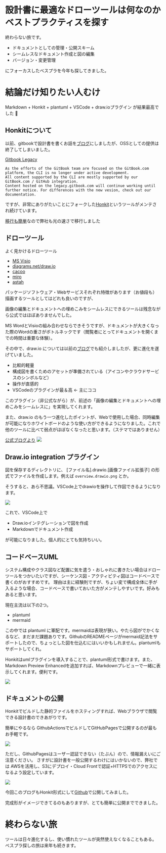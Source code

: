 

# 設計書に最適なドローツールは何なのかベストプラクティスを探す

終わらない旅です。

- ドキュメントとしての管理・公開スキーム
- シームレスなドキュメント作成と図の編集
- バージョン・変更管理

にフォーカスしたベスプラを今年も探してきました。

# 結論だけ知りたい人むけ

Markdown + Honkit + plantuml + VSCode + draw.ioプラグイン が結果最高でした 🎉

## Honkitについて

以前、gitbookで設計書を書くお話を[ブログ](https://akerun.hateblo.jp/entry/2017/12/26/110102)にしましたが、OSSとしての提供は終了してしまいました。

[Gitbook Legacy](https://github.com/GitbookIO/gitbook)


```
As the efforts of the GitBook team are focused on the GitBook.com platform, the CLI is no longer under active development.
All content supported by the CLI are mostly supported by our GitBook.com / GitHub integration.
Content hosted on the legacy.gitbook.com will continue working until further notice. For differences with the new vesion, check out our documentation.
```

ですが、非常にありがたいことにフォークした[Honkit](https://github.com/honkit/honkit)というツールがメンテされ続けています。

[移行も簡単](https://efcl.info/2020/06/19/githon/#:~:text=GitBook%E3%81%8B%E3%82%89HonKit%E3%81%B8%E3%81%AE,%E3%81%AA%E3%81%A9%E3%81%A7%E3%82%A4%E3%83%B3%E3%82%B9%E3%83%88%E3%83%BC%E3%83%AB%E3%81%97%E3%81%BE%E3%81%99%E3%80%82)なので弊社も光の速さで移行しました


## ドローツール

よく見かけるドローツール

- [MS Visio](https://www.microsoft.com/ja-jp/microsoft-365/visio/flowchart-software)
- [diagrams.net/draw.io](https://www.diagrams.net/)
- [cacoo](https://cacoo.com/ja/home)
- [miro](https://miro.com/ja/)
- [astah](https://astah.change-vision.com/ja/product/astah-uml.html)

パッケージソフトウェア・Webサービスそれぞれ特徴があります（お値段も）
描画するツールとしてはどれも良いのですが、

画像の編集とドキュメントへの埋めこみをシームレスにできるツールは残念ながら公式ではほぼありませんでした。

MS WordとVisioの組み合わせならできそうですが、ドキュメントが大きくなった際のWordの重さがボトルネックです（閲覧者にとってドキュメントを開くまでの時間は重要な体験）。

その中で、draw.io については以前の[ブログ](https://akerun.hateblo.jp/entry/2018/06/28/144947)でも紹介しましたが、更に進化を遂げていました。

- 比較的軽量
- 構成図を書くためのアセットが準備されている（アイコンやクラウドサービスのシンボルなど）
- 操作が直感的
- VSCodeのプラグインが最＆高 ← 主にココ

このプラグイン（非公式ながら）が、前述の「画像の編集とドキュメントへの埋めこみをシームレスに」を実現してくれます。

また、draw.io のもう一つ進化したポイントが、Webで使用した場合、同時編集が可能になりホワイトボードのような使い方ができるようになりました。これで他のツールに比べて弱点がほぼなくなったと思います。（ステマではありません）

[公式ブログより](https://www.diagrams.net/blog/gliffy-vs-drawio)
![](https://www.diagrams.net/assets/img/blog/remote-cursors.gif)


## Draw.io integration プラグイン

図を保存するディレクトリに、 [ファイル名].drawio.[画像ファイル拡張子] の形式でファイルを作成します。例えば `overview.drawio.png` とか。

そうすると、あら不思議。VSCode上でdrawioを操作して作図できるようになります。

![](vscode.png)

これで、VSCode上で

- Draw.ioインテグレーションで図を作成
- Markdownでドキュメント作成

が可能になりました。個人的にとても気持ちいい。

## コードベースUML

システム構成やクラス図など配置に気を遣う・おしゃれに書きたい場合はドローツールをつかいたいですが、シーケンス図・アクティビティ図はコードベースで書くのがおすすめです。
理由は主に経験則ですが、ちょい変で構成全体に手が入るような場合、コードベースで書いておいた方がメンテしやすいです。好みもあると思います。

現在主流は以下の2つ。

- plantuml
- mermaid

この中では plantuml に軍配です。mermaidは表現が狭い。やたら図がでかくなるなど、まだまだ課題ありです。GithubのREADMEページがmermaid記法をサポートしたので、ちょっとした図を仕込むにはいいかもしれません。plantumlもサポートしてくれ。

Honkitはumlプラグインを導入することで、plantuml形式で書けます。また、Markdown Preview Enhancedを追加すれば、Markdownプレビューで一緒に表示してくれます。便利です。

![](vscode-2.png)

## ドキュメントの公開

Honkitでビルドした静的ファイルをホスティングすれば、Webブラウザで閲覧できる設計書のできあがりです。

簡単にやるなら GithubActionsでビルドしてGitHubPagesで公開するのが最もお手軽です。

![](overview.drawio.png)

ただし、GithubPagesはユーザー認証できない（たぶん）ので、情報漏えいにご注意ください。
さすがに設計書を一般公開するわけにはいかないので、弊社では AWSを活用し、S3にデプロイ・Cloud Frontで認証+HTTPSでのアクセスになるよう設定しています。

![](overview2.drawio.png)

今回このブログもHonkit形式にして[Github](https://github.com/ishiiturk/pages-honkit)で公開してみました。

完成形がイメージできてるのもありますが、とても簡単に公開までできました。

# 終わらない旅

ツールは日々進化するし、使い慣れたツールが突然使えなくなることもある。ベスプラ探しの旅は来年も続きます。
